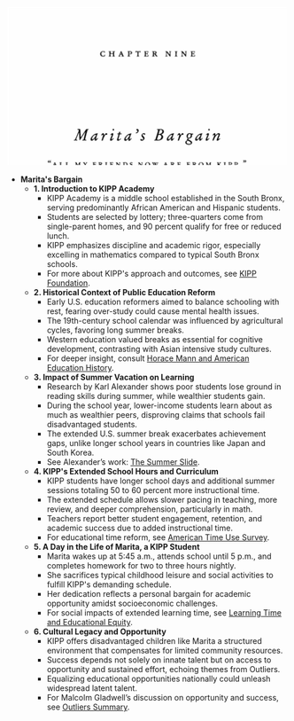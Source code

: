 ![outliers-ch09-maritas-bargain](outliers-ch09-maritas-bargain.best.png)

- **Marita's Bargain**
  - **1. Introduction to KIPP Academy**
    - KIPP Academy is a middle school established in the South Bronx, serving predominantly African American and Hispanic students.
    - Students are selected by lottery; three-quarters come from single-parent homes, and 90 percent qualify for free or reduced lunch.
    - KIPP emphasizes discipline and academic rigor, especially excelling in mathematics compared to typical South Bronx schools.
    - For more about KIPP's approach and outcomes, see [KIPP Foundation](https://www.kipp.org).
  - **2. Historical Context of Public Education Reform**
    - Early U.S. education reformers aimed to balance schooling with rest, fearing over-study could cause mental health issues.
    - The 19th-century school calendar was influenced by agricultural cycles, favoring long summer breaks.
    - Western education valued breaks as essential for cognitive development, contrasting with Asian intensive study cultures.
    - For deeper insight, consult [Horace Mann and American Education History](https://www.britannica.com/biography/Horace-Mann).
  - **3. Impact of Summer Vacation on Learning**
    - Research by Karl Alexander shows poor students lose ground in reading skills during summer, while wealthier students gain.
    - During the school year, lower-income students learn about as much as wealthier peers, disproving claims that schools fail disadvantaged students.
    - The extended U.S. summer break exacerbates achievement gaps, unlike longer school years in countries like Japan and South Korea.
    - See Alexander’s work: [The Summer Slide](https://www.gse.harvard.edu/news/uk/15/02/summer-slide).
  - **4. KIPP's Extended School Hours and Curriculum**
    - KIPP students have longer school days and additional summer sessions totaling 50 to 60 percent more instructional time.
    - The extended schedule allows slower pacing in teaching, more review, and deeper comprehension, particularly in math.
    - Teachers report better student engagement, retention, and academic success due to added instructional time.
    - For educational time reform, see [American Time Use Survey](https://www.bls.gov/tus/).
  - **5. A Day in the Life of Marita, a KIPP Student**
    - Marita wakes up at 5:45 a.m., attends school until 5 p.m., and completes homework for two to three hours nightly.
    - She sacrifices typical childhood leisure and social activities to fulfill KIPP's demanding schedule.
    - Her dedication reflects a personal bargain for academic opportunity amidst socioeconomic challenges.
    - For social impacts of extended learning time, see [Learning Time and Educational Equity](https://www.rand.org/pubs/research_reports/RR2042.html).
  - **6. Cultural Legacy and Opportunity**
    - KIPP offers disadvantaged children like Marita a structured environment that compensates for limited community resources.
    - Success depends not solely on innate talent but on access to opportunity and sustained effort, echoing themes from Outliers.
    - Equalizing educational opportunities nationally could unleash widespread latent talent.
    - For Malcolm Gladwell’s discussion on opportunity and success, see [Outliers Summary](https://www.sparknotes.com/lit/outliers/).
